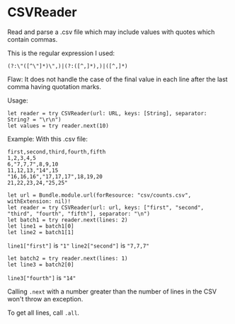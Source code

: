# CSVReader

Read and parse a .csv file which may include values with quotes which contain commas.

This is the regular expression I used:

```(?:\"([^\"]*)\",)|(?:([^,]*),)|([^,]*)```

Flaw: It does not handle the case of the final value in each line after the last comma having quotation marks.

Usage:
```
let reader = try CSVReader(url: URL, keys: [String], separator: String? = "\r\n")
let values = try reader.next(10)
```

Example:
With this .csv file:
```
first,second,third,fourth,fifth
1,2,3,4,5
6,"7,7,7",8,9,10
11,12,13,"14",15
"16,16,16","17,17,17",18,19,20
21,22,23,24,"25,25"
```
```
let url = Bundle.module.url(forResource: "csv/counts.csv", withExtension: nil)!
let reader = try CSVReader(url: url, keys: ["first", "second", "third", "fourth", "fifth"], separator: "\n")
let batch1 = try reader.next(lines: 2)
let line1 = batch1[0]
let line2 = batch1[1]
```
`line1["first"]` is `"1"`
`line2["second"]` is `"7,7,7"`
```
let batch2 = try reader.next(lines: 1)
let line3 = batch2[0]
```
`line3["fourth"]` is `"14"`

Calling `.next` with a number greater than the number of lines in the CSV won't throw an exception.

To get all lines, call `.all`.
